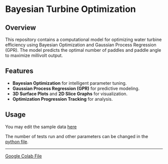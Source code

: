 # Bayesian Turbine Optimization

## Overview
This repository contains a computational model for optimizing water turbine efficiency using Bayesian Optimization and Gaussian Process Regression (GPR). The model predicts the optimal number of paddles and paddle angle to maximize millivolt output.

## Features
- **Bayesian Optimization** for intelligent parameter tuning.
- **Gaussian Process Regression (GPR)** for predictive modeling.
- **3D Surface Plots** and **2D Slice Graphs** for visualization.
- **Optimization Progression Tracking** for analysis.

## Usage

You may edit the sample data [here](water_turbine_data.csv)

The number of tests run and other parameters can be changed in the [python file](model.py).

---

[Google Colab File](https://colab.research.google.com/drive/1kytcyrQG2u2ZQx4cmzU8dyVWjfJpEjzv?usp=sharing)
